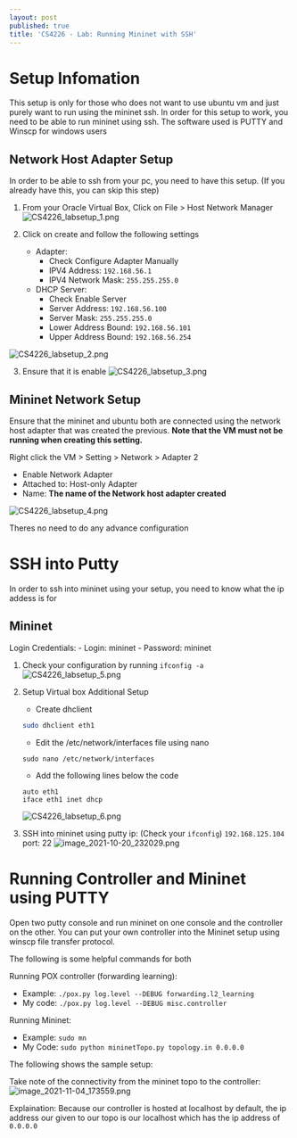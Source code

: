 ```yaml
---
layout: post
published: true
title: 'CS4226 - Lab: Running Mininet with SSH'
---
```

# Setup Infomation

This setup is only for those who does not want to use ubuntu vm and just purely want to run using the mininet ssh. In order for this setup to work, you need to be able to run mininet using ssh.
The software used is PUTTY and Winscp for windows users



##  Network Host Adapter Setup
In order to be able to ssh from your pc, you need to have this setup.
(If you already have this, you can skip this step)

1. From your Oracle Virtual Box, Click on File > Host Network Manager
	![CS4226_labsetup_1.png]({{site.baseurl}}/img/CS4226_labsetup_1.png)


2. Click on create and follow the following settings
	- Adapter:
    	- Check Configure Adapter Manually
        - IPV4 Address: `192.168.56.1`
        - IPV4 Network Mask: `255.255.255.0`
    - DHCP Server:
    	- Check Enable Server
    	- Server Address: `192.168.56.100`
        - Server Mask: `255.255.255.0`
        - Lower Address Bound: `192.168.56.101`
        - Upper Address Bound: `192.168.56.254`
  
  ![CS4226_labsetup_2.png]({{site.baseurl}}/img/CS4226_labsetup_2.png)




3. Ensure that it is enable
  ![CS4226_labsetup_3.png]({{site.baseurl}}/img/CS4226_labsetup_3.png)
  

## Mininet Network Setup
Ensure that the mininet and ubuntu both are connected using the network host adapter that was created the previous. **Note that the VM must not be running when creating this setting.**

Right click the VM > Setting > Network > Adapter 2 
- Enable Network Adapter
- Attached to: Host-only Adapter
- Name: **The name of the Network host adapter created**

![CS4226_labsetup_4.png]({{site.baseurl}}/img/CS4226_labsetup_4.png)

Theres no need to do any advance configuration

# SSH into Putty
In order to ssh into mininet using your setup, you need to know what the ip addess is for

## Mininet
Login Credentials: 
		- Login: mininet
        - Password: mininet


1. Check your configuration by running `ifconfig -a`
	![CS4226_labsetup_5.png]({{site.baseurl}}/img/CS4226_labsetup_5.png)



2. Setup Virtual box Additional Setup
	- Create dhclient
	```bash
	sudo dhclient eth1
	```
    - Edit the /etc/network/interfaces file using nano
	```shell
	sudo nano /etc/network/interfaces
    ```
    
    - Add the following lines below the code
    ```
    auto eth1
 	iface eth1 inet dhcp
    ```
    
    ![CS4226_labsetup_6.png]({{site.baseurl}}/img/CS4226_labsetup_6.png)

3. SSH into mininet using putty
	ip: (Check your `ifconfig`) `192.168.125.104`
    port: 22
    ![image_2021-10-20_232029.png]({{site.baseurl}}/img/image_2021-10-20_232029.png)

# Running Controller and Mininet using PUTTY

Open two putty console and run mininet on one console and the controller on the other. You can put your own controller into the Mininet setup using winscp file transfer protocol.

The following is some helpful commands for both

Running POX controller (forwarding learning):
- Example: `./pox.py log.level --DEBUG forwarding.l2_learning`
- My code: `./pox.py log.level --DEBUG misc.controller`

Running Mininet:
- Example: `sudo mn`
- My Code: `sudo python mininetTopo.py topology.in 0.0.0.0`

The following shows the sample setup:

Take note of the connectivity from the mininet topo to the controller:
![image_2021-11-04_173559.png]({{site.baseurl}}/img/image_2021-11-04_173559.png)


Explaination: Because our controller is hosted at localhost by default, the ip address our given to our topo is our localhost which has the ip address of `0.0.0.0`




